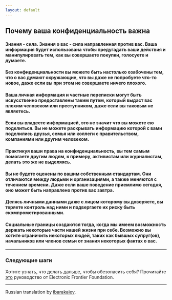 ```yaml
---
layout: default
---
```


## Почему ваша конфиденциальность важна

#### Знания - сила. Знания о вас - сила направленная против вас. Ваша информация будет использована чтобы предугадать ваши действия и манипулировать тем, как вы совершаете покупки, голосуете и думаете.

#### Без конфиденциальности вы можете быть настолько озабочены тем, что о вас думают окружающие, что вы даже не попробуете что-то новое, даже если вы при этом не совершаете ничего плохого.

#### Ваша личная информация и частные переписки могут быть искусственно предоставлены таким путем, который выдаст вас плохим человеком или преступником, даже если вы таковым не являетесь.

#### Если вы владеете информацией, это не значит что вы можете ею поделиться. Вы не можете раскрывать информацию которой с вами поделились друзья, семья или коллеги с правительством, компаниями или другим человеком.

#### Практикуя ваши права на конфиденциальность, вы тем самым помогаете другим людям, к примеру, активистам или журналистам, делать это же не выделяясь.

#### Вы не будете оценены по вашим собственным стандартам. Они отличаются между людьми и организациями, а также меняются с течением времени. Даже если ваше поведение приемлимо сегодня, оно может быть направлено против вас завтра.

#### Делясь личными данными даже с лицом которому вы доверяете, вы теряете контроль над ними и подвергаете их риску быть скомпрометированными.

#### Социальные границы создаются тогда, когда мы имеем возможность держать некоторые части нашей жизни при себе. Возможно вы хотите ограничить некоторых людей, таких как бывшых супруг(ов), начальников или членов семьи от знания некоторых фактах о вас.
-----

### Следующие шаги
Хотите узнать, что делать дальше, чтобы обезопасить себя? Прочитайте [это](https://ssd.eff.org/) руководство от Electronic Frontier Foundation.

-----
Russian translation by [ibarakaiev](https://github.com/ibarakaiev).
